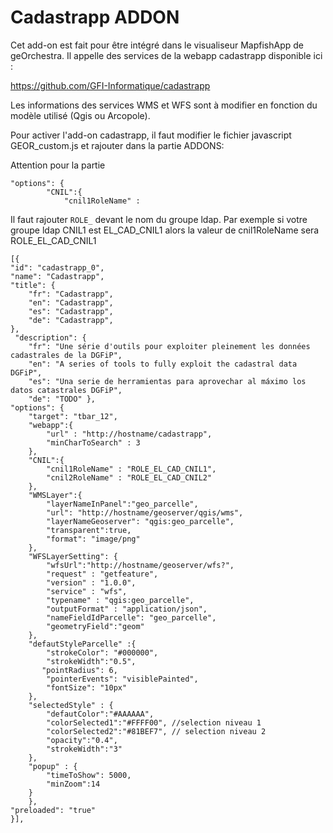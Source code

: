 Cadastrapp ADDON
==============  

Cet add-on est fait pour être intégré dans le visualiseur MapfishApp de geOrchestra. Il appelle des services de la webapp cadastrapp disponible ici : 

https://github.com/GFI-Informatique/cadastrapp

Les informations des services WMS et WFS sont à modifier en fonction du modèle utilisé (Qgis ou Arcopole).

Pour activer l'add-on cadastrapp, il faut modifier le fichier javascript GEOR_custom.js et rajouter dans la partie ADDONS: 

Attention pour la partie 
```
"options": { 
		"CNIL":{
			"cnil1RoleName" : 
```
Il faut rajouter ```ROLE_``` devant le nom du groupe ldap. Par exemple si votre groupe ldap CNIL1 est EL_CAD_CNIL1 alors la valeur de cnil1RoleName sera ROLE_EL_CAD_CNIL1

	[{
	"id": "cadastrapp_0", 
	"name": "Cadastrapp", 
	"title": { 
		"fr": "Cadastrapp", 
		"en": "Cadastrapp", 
		"es": "Cadastrapp",
		"de": "Cadastrapp", 
	},
	 "description": { 
		"fr": "Une série d'outils pour exploiter pleinement les données cadastrales de la DGFiP", 
		"en": "A series of tools to fully exploit the cadastral data DGFiP", 
		"es": "Una serie de herramientas para aprovechar al máximo los datos catastrales DGFiP",
		"de": "TODO" },
	"options": { 
		"target": "tbar_12",
		"webapp":{
			"url" : "http://hostname/cadastrapp",
			"minCharToSearch" : 3
		},
		"CNIL":{
			"cnil1RoleName" : "ROLE_EL_CAD_CNIL1",
			"cnil2RoleName" : "ROLE_EL_CAD_CNIL2"
		},
		"WMSLayer":{
			"layerNameInPanel":"geo_parcelle",
			"url": "http://hostname/geoserver/qgis/wms",
			"layerNameGeoserver": "qgis:geo_parcelle",
			"transparent":true,
			"format": "image/png"
		},
		"WFSLayerSetting": {
			"wfsUrl":"http://hostname/geoserver/wfs?",
			"request" : "getfeature",
			"version" : "1.0.0",
			"service" : "wfs",
			"typename" : "qgis:geo_parcelle",
			"outputFormat" : "application/json",
			"nameFieldIdParcelle": "geo_parcelle",
			"geometryField":"geom"
		},
		"defautStyleParcelle" :{
			"strokeColor": "#000000",
			"strokeWidth":"0.5",
           "pointRadius": 6,
			"pointerEvents": "visiblePainted",
			"fontSize": "10px" 
		},
		"selectedStyle" : {
			"defautColor":"#AAAAAA",
			"colorSelected1":"#FFFF00", //selection niveau 1
			"colorSelected2":"#81BEF7", // selection niveau 2
			"opacity":"0.4",
			"strokeWidth":"3"
		},
		"popup" : {
			"timeToShow": 5000,
			"minZoom":14
		} 
		},
	"preloaded": "true"
	}],
